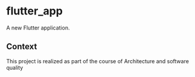 # flutter_app

A new Flutter application.

## Context

This project is realized as part of the course of Architecture and software quality
